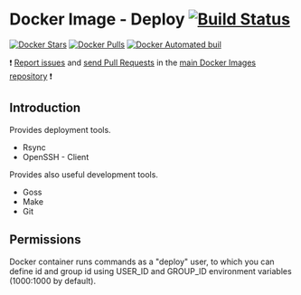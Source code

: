 # Docker Image - Deploy [![Build Status](https://travis-ci.org/manala/docker-image-deploy.svg?branch=master)](https://travis-ci.org/manala/docker-image-deploy)

[![Docker Stars](https://img.shields.io/docker/stars/manala/deploy.svg)]()
[![Docker Pulls](https://img.shields.io/docker/pulls/manala/deploy.svg)]()
[![Docker Automated buil](https://img.shields.io/docker/automated/manala/deploy.svg)]()

:exclamation: [Report issues](https://github.com/manala/docker-images/issues) and [send Pull Requests](https://github.com/manala/docker-images/pulls) in the [main Docker Images repository](https://github.com/manala/docker-images) :exclamation:

## Introduction

Provides deployment tools.

- Rsync
- OpenSSH - Client

Provides also useful development tools.

- Goss
- Make
- Git

## Permissions

Docker container runs commands as a "deploy" user, to which you can define id
and group id using USER_ID and GROUP_ID environment variables
(1000:1000 by default).
